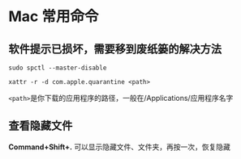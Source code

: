 # Mac 常用命令

## 软件提示已损坏，需要移到废纸篓的解决方法

```empty
sudo spctl --master-disable
```

```empty
xattr -r -d com.apple.quarantine <path>
```

`<path>`是你下载的应用程序的路径，一般在/Applications/应用程序名字

## 查看隐藏文件

**Command+Shift+.** 可以显示隐藏文件、文件夹，再按一次，恢复隐藏
